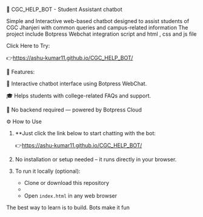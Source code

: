 🤖 CGC_HELP_BOT - Student Assistant chatbot


Simple and Interactive  web-based chatbot designed to assist students of CGC Jhanjeri with common queries and campus-related information
The project include Botpress Webchat integration script and html , css and js file 


Click Here to Try:

👉https://ashu-kumar11.github.io/CGC_HELP_BOT/

🚀 Features:

💬 Interactive chatbot interface using Botpress WebChat.

🎓 Helps students with college-related FAQs and support.

🔌 No backend required — powered by Botpress Cloud


⚙️ How to Use

1. **Just click the link below to start chatting with the bot:

   👉https://ashu-kumar11.github.io/CGC_HELP_BOT/
   
3. No installation or setup needed – it runs directly in your browser.
   
4. To run it locally (optional):
   
   - Clone or download this repository
   - 
   - Open `index.html` in any web browser


The best way to learn is to build. Bots make it fun

